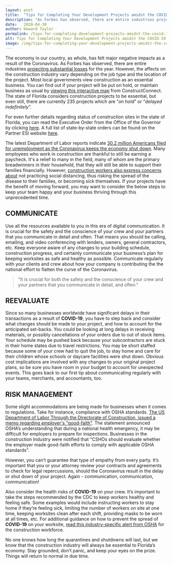 ```yaml
---
layout: post
title:  "Tips for Completing Your Development Projects amidst the COVID-19 Pandemic"
description: "As Forbes has observed, there are entire industries projecting substantial losses for the year. However, the affects on the construction industry vary depending on the job type and the location of the project."
date:   2020-04-30
author: Howard Taylor
permalink: /tips-for-completing-development-projects-amidst-the-covid-19-pandemic/
alt: Tips for Completing Your Development Projects amidst the COVID-19 Pandemic
image: /img/tips-for-completing-your-development-projects-amidst-the-covid-19-pandemic.jpg
---
```



The economy in our country, as whole, has felt major negative impacts as a result of the Coronavirus. As Forbes has observed, there are entire industries [projecting substantial losses](https://www.forbes.com/sites/williamdunkelberg/2020/04/27/the-covid-19-recession-and-small-business/#3e3218c41e10) for the year. However, the affects on the construction industry vary depending on the job type and the location of the project.<!--more--> Most local governments view construction as an essential business. You can find out if your project will be put on hold, or maintain business as usual by [viewing this interactive map](https://www.constructconnect.com/covid-19-construction-activity-report) from ConstructConnect. The state of Florida considers construction projects to be essential, but even still, there are currently 235 projects which are “*on hold*” or “*delayed indefinitely*”.

For even further details regarding status of construction sites in the state of Florida, you can read the Executive Order from the Office of the Governor by clicking [here](https://www.flgov.com/wp-content/uploads/orders/2020/EO_20-91-compressed.pdf). A full list of state-by-state orders can be found on the Partner ESI website [here](https://www.partneresi.com/services/COVID-19-Risk-Management-%2526-Response/covid-19-construction-impacts).

The latest Department of Labor reports indicate [30.2 million Americans filed for unemployment as the Coronavirus keeps the economy shut down](https://www.foxbusiness.com/economy/unemployment-claims-coronavirus-economic-pain-april-25). Many employees who work in construction are thankful to still be earning a paycheck. It's a relief to many in the field, many of whom are the primary breadwinners in their household, that they will still be able to support their families financially. However, [construction workers also express concerns about](https://www.constructiondive.com/news/construction-workers-express-concerns-about-coronavirus-question-their-rig/575008/) not practicing social distancing, thus risking the spread of the disease to their families, or becoming sick themselves. If your projects have the benefit of moving forward, you may want to consider the below steps to keep your team happy and your business thriving through this unprecedented time.

## COMMUNICATE
Use all the resources available to you in this era of digital communication. It is crucial for the safety and the conscience of your crew and your partners that you communicate in detail and often. That means you should be calling, emailing, and video conferencing with lenders, owners, general contractors, etc. Keep everyone aware of any changes to your building schedule, construction progress, and certainly communicate your business’s plan for keeping worksites as safe and healthy as possible. Communicate regularly with your clients and crew about how your company is contributing the the national effort to flatten the curve of the Coronavirus.

> "It is crucial for both the safety and the conscience of your crew and your partners that you communicate in detail, and often."

## REEVALUATE
Since so many businesses worldwide have significant delays in their transactions as a result of **COVID-19**, you have to step back and consider what changes should be made to your project, and how to account for the anticipated set-backs. You could be looking at long delays in receiving materials, or possibly cancellations of your orders due to out of stock items. Your schedule may be pushed back because your subcontractors are stuck in their home states due to travel restrictions. You may be short staffed because some of your crew had to quit the job, to stay home and care for their children whose schools or daycare facilities were shut down. Obvious cost implications are involved with any changes to your original project plans, so be sure you have room in your budget to account for unexpected events. This goes back to our first tip about communicating regularly with your teams, merchants, and accountants, too.

## RISK MANAGEMENT
Some slight accommodations are being made for businesses when it comes to regulations. Take for instance, compliance with OSHA standards. [The US Department of Labor Through the Directorate of Construction, issued a memo regarding employer's "good-faith"](https://www.osha.gov/memos/2020-04-16/discretion-enforcement-when-considering-employers-good-faith-efforts-during). The statement announced OSHA’s understanding that during a national health emergency, it may be difficult for employers to prepare for inspections. Businesses in the construction Industry were notified that “CSHOs should evaluate whether the employer made good-faith efforts to comply with applicable OSHA standards”.

However, you can’t guarantee that type of empathy from every party. It’s important that you or your attorney review your contracts and agreements to check for legal repercussions, should the Coronavirus result in the delay or shut down of your project. Again - communication, communication, communication!

Also consider the health risks of **COVID-19** on your crew. It’s important to take the steps recommended by the CDC to keep workers healthy and feeling safe. Some examples would include instructing workers to stay home if they’re feeling sick, limiting the number of workers on site at one time, keeping worksites clean after each shift, providing masks to be worn at all times, etc. For additional guidance on how to prevent the spread of **COVID-19** on your worksite, [read this industry-specific alert from OSHA](https://www.osha.gov/Publications/OSHA4000.pdf) for the construction workforce.

No one knows how long the quarantines and shutdowns will last, but we know that the construction industry will always be essential to Florida’s economy. Stay grounded, don’t panic, and keep your eyes on the prize. Things will return to normal in due time.

